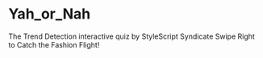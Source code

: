# Yah_or_Nah
The Trend Detection interactive quiz by StyleScript Syndicate
Swipe Right to Catch the Fashion Flight!
